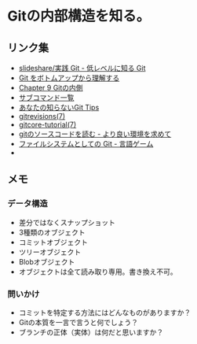 # Gitの内部構造を知る。

## リンク集
* [slideshare/実践 Git - 低レベルに知る Git](http://www.slideshare.net/youhei/git-12695573)
* [Git をボトムアップから理解する](http://keijinsonyaban.blogspot.jp/2011/05/git.html)
* [Chapter 9 Gitの内側](http://git-scm.com/book/ja/ch9-0.html)
* [サブコマンド一覧](http://git-scm.com/docs)
* [あなたの知らないGit Tips](http://keijinsonyaban.blogspot.jp/2010/11/git-tips.html)
* [gitrevisions(7)](https://www.kernel.org/pub/software/scm/git/docs/gitrevisions.html)
* [gitcore-tutorial(7)](http://schacon.github.io/git/gitcore-tutorial.html)
* [gitのソースコードを読む - より良い環境を求めて](http://d.hatena.ne.jp/n314/20130905/1378383066)
* [ファイルシステムとしての Git - 言語ゲーム](http://d.hatena.ne.jp/propella/20110105/p1)
* 

## メモ
### データ構造
* 差分ではなくスナップショット
* 3種類のオブジェクト
 * コミットオブジェクト
 * ツリーオブジェクト
 * Blobオブジェクト
* オブジェクトは全て読み取り専用。書き換え不可。

### 問いかけ
* コミットを特定する方法にはどんなものがありますか？
* Gitの本質を一言で言うと何でしょう？
* ブランチの正体（実体）は何だと思いますか？
